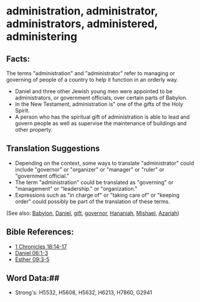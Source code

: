 # administration, administrator, administrators, administered, administering #

## Facts: ##

The terms "administration" and "administrator" refer to managing or governing of people of a country to help it function in an orderly way.

* Daniel and three other Jewish young men were appointed to be administrators, or government officials, over certain parts of Babylon.
* In the New Testament, administration is" one of the gifts of the Holy Spirit.
* A person who has the spiritual gift of administration is able to lead and govern people as well as supervise the maintenance of buildings and other property.

## Translation Suggestions ##

* Depending on the context, some ways to translate "administrator" could include "governor" or "organizer" or "manager" or "ruler" or "government official."
* The term "administration" could be translated as "governing" or "management" or "leadership." or "organization."
* Expressions such as "in charge of" or "taking care of" or "keeping order" could possibly be part of the translation of these terms.

(See also: [Babylon](../names/babylon.md), [Daniel](../names/daniel.md), [gift](../kt/gift.md), [governor](governor.md), [Hananiah](../names/hananiah.md), [Mishael](../names/mishael.md), [Azariah](../names/azariah.md))

## Bible References: ##

* [1 Chronicles 18:14-17](rc://en/tn/help/1ch/18/14)
* [Daniel 06:1-3](rc://en/tn/help/dan/06/01)
* [Esther 09:3-5](rc://en/tn/help/est/09/03)

## Word Data:##

* Strong's: H5532, H5608, H5632, H6213, H7860, G2941

